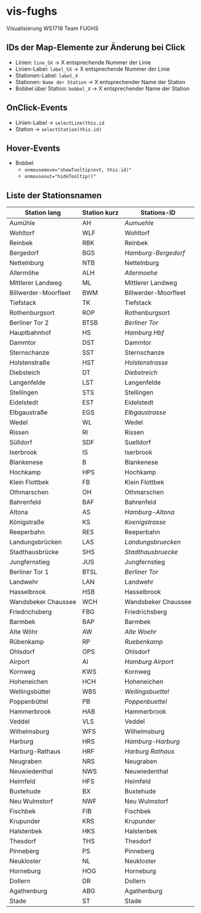 # vis-fughs
Visualisierung WS1718 Team FUGHS

## IDs der Map-Elemente zur Änderung bei Click
* Linien: `line_SX` -> X entsprechende Nummer der Linie
* Linien-Label: `label_SX` -> X entsprechende Nummer der Linie
* Stationen-Label: `label_X`
* Stationen: `Name der Station` -> X entsprechender Name der Station
* Bobbel über Station: `bobbel_X` -> X entsprechender Name der Station

## OnClick-Events
* Linien-Label -> `selectLine(this.id`
* Station -> `selectStation(this.id)`

## Hover-Events 
* Bobbel
  * `onmousemove="showTooltip(evt, this.id)"`
  * `onmouseout="hideTooltip()"`

## Liste der Stationsnamen
Station lang | Station kurz | Stations-ID
--- | --- | ---
Aumühle | AH | *Aumuehle*
Wohltorf | WLF | Wohltorf
Reinbek | RBK | Reinbek
Bergedorf | BGS | *Hamburg-Bergedorf*
Nettelnburg | NTB | Nettelnburg
Allermöhe | ALH | *Allermoehe*
Mittlerer Landweg | ML | Mittlerer Landweg
Billwerder-Moorfleet | BWM | Billwerder-Moorfleet
Tiefstack | TK | Tiefstack
Rothenburgsort | ROP | Rothenburgsort
Berliner Tor 2 | BTSB | *Berliner Tor*
Hauptbahnhof | HS | *Hamburg Hbf*
Dammtor | DST | Dammtor
Sternschanze | SST | Sternschanze
Holstenstraße | HST | *Holstenstrasse*
Diebsteich | DT | *Diebstreich*
Langenfelde | LST | Langenfelde
Stellingen | STS | Stellingen
Eidelstedt | EST | Eidelstedt
Elbgaustraße | EGS | *Elbgaustrasse*
Wedel | WL | Wedel
Rissen | RI | Rissen
Sülldorf | SDF | Suelldorf
Iserbrook | IS | Iserbrook
Blankenese | B | Blankenese
Hochkamp | HPS | Hochkamp
Klein Flottbek | FB | Klein Flottbek
Othmarschen | OH | Othmarschen
Bahrenfeld | BAF | Bahrenfeld
Altona | AS | *Hamburg-Altona*
Königstraße | KS | *Koenigstrasse*
Reeperbahn | RES | Reeperbahn
Landungsbrücken | LAS | *Landungsbruecken*
Stadthausbrücke | SHS | *Stadthausbruecke*
Jungfernstieg | JUS | Jungfernstieg
Berliner Tor 1 | BTSL | *Berliner Tor*
Landwehr | LAN | Landwehr
Hasselbrook | HSB | Hasselbrook
Wandsbeker Chaussee | WCH | Wandsbeker Chaussee
Friedrichsberg | FBG | Friedrichsberg
Barmbek | BAP | Barmbek
Alte Wöhr | AW | *Alte Woehr*
Rübenkamp | RP | *Ruebenkamp*
Ohlsdorf | OPS | Ohlsdorf
Airport | AI | *Hamburg Airport*
Kornweg | KWS | Kornweg
Hoheneichen | HCH | Hoheneichen
Wellingsbüttel | WBS | *Wellingsbuettel*
Poppenbüttel | PB | *Poppenbuettel*
Hammerbrook | HAB | Hammerbrook
Veddel | VLS | Veddel
Wilhelmsburg | WFS | Wilhelmsburg
Harburg | HRS | *Hamburg-Harburg*
Harburg-Rathaus | HRF | *Harburg Rathaus*
Neugraben | NRS | Neugraben
Neuwiedenthal | NWS | Neuwiedenthal
Heimfeld | HFS | Heimfeld
Buxtehude | BX | Buxtehude
Neu Wulmstorf | NWF | Neu Wulmstorf
Fischbek | FIB | Fischbek
Krupunder | KRS | Krupunder
Halstenbek | HKS | Halstenbek
Thesdorf | THS | Thesdorf
Pinneberg | PS | Pinneberg
Neukloster | NL | Neukloster
Horneburg | HOG | Horneburg
Dollern | DR | Dollern
Agathenburg | ABG | Agathenburg
Stade | ST | Stade
